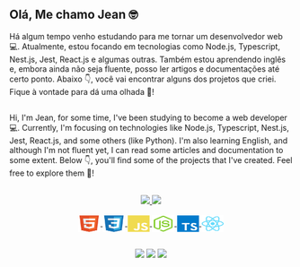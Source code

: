 ## Olá, Me chamo Jean 🤓
Há algum tempo venho estudando para me tornar um desenvolvedor web 💻️. Atualmente, estou focando em tecnologias como Node.js, Typescript, Nest.js, Jest, React.js e algumas outras. Também estou aprendendo inglês e, embora ainda não seja fluente, posso ler artigos e documentações até certo ponto. Abaixo 👇️, você vai encontrar alguns dos projetos que criei. Fique à vontade para dá uma olhada 👀!
##
Hi, I'm Jean, for some time, I've been studying to become a web developer 💻️. Currently, I'm focusing on technologies like Node.js, Typescript, Nest.js, Jest, React.js, and some others (like Python). I'm also learning English, and although I'm not fluent yet, I can read some articles and documentation to some extent. Below 👇️, you'll find some of the projects that I've created. Feel free to explore them 👀!
<br/>
<br/>
<div align="center">
  <a href="https://github.com/jeandossantos/jeandossantos">
  <img height="180em" src="https://github-readme-stats.vercel.app/api?username=jeandossantos&show_icons=true&theme=dracula&include_all_commits=true&count_private=true"/>
  <img height="180em" src="https://github-readme-stats.vercel.app/api/top-langs/?username=jeandossantos&layout=compact&langs_count=7&theme=dracula"/>
</div>
<div align="center" >
<br>
  <img align="center" alt="J-HTML" height="30" width="40" src="https://raw.githubusercontent.com/devicons/devicon/master/icons/html5/html5-original.svg">
  <img align="center" alt="J-CSS" height="30" width="40" src="https://raw.githubusercontent.com/devicons/devicon/master/icons/css3/css3-original.svg">
  <img align="center" alt="J-Js" height="30" width="40" src="https://raw.githubusercontent.com/devicons/devicon/master/icons/javascript/javascript-plain.svg">
  <img align="center" alt="J-Ts" height="30" width="40" src="https://raw.githubusercontent.com/devicons/devicon/master/icons/nodejs/nodejs-plain.svg">
  <img align="center" alt="J-Ts" height="30" width="40" src="https://raw.githubusercontent.com/devicons/devicon/master/icons/typescript/typescript-plain.svg">
<img align="center" alt="J-React" height="30" width="40" src="https://raw.githubusercontent.com/devicons/devicon/master/icons/react/react-original.svg">  
  
</div>
  
  ##
 
<div align="center">
  <a href ="mailto:txtdbr@gmail.com"><img src="https://img.shields.io/badge/-Gmail-%23333?style=for-the-badge&logo=gmail&logoColor=white" target="_blank"></a>
  <a href="https://www.linkedin.com/in/jean-dos-santos/" target="_blank"><img src="https://img.shields.io/badge/-LinkedIn-%230077B5?style=for-the-badge&logo=linkedin&logoColor=white" target="_blank"></a> 
  <a href="https://twitter.com/Jean__Dev" target="_blank"><img src="https://img.shields.io/badge/Twitter-1DA1F2?style=for-the-badge&logo=twitter&logoColor=white" target="_blank"></a>
</div>


